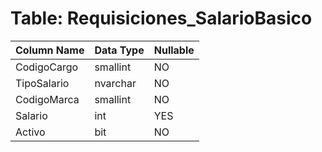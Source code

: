 # Table: Requisiciones_SalarioBasico

| Column Name | Data Type | Nullable |
|-------------|-----------|----------|
| CodigoCargo | smallint | NO |
| TipoSalario | nvarchar | NO |
| CodigoMarca | smallint | NO |
| Salario | int | YES |
| Activo | bit | NO |
